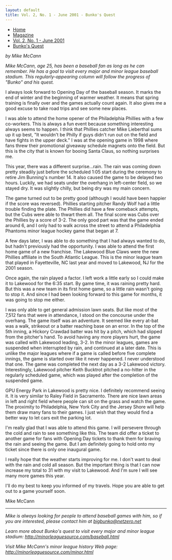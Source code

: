 ```yaml
---
layout: default
title: Vol. 2, No. 1 - June 2001 - Bunko's Quest
---
```

<nav class="breadcrumb" aria-label="breadcrumbs">
  <ul>
    <li><a href="{{ site.url }}{{ site.baseurl }}/index.html">Home</a></li>
    <li><a href="../magazine-home.html">Magazine</a></li>
    <li><a href="bi_vol_2_no_1_home.html">Vol. 2, No. 1 - June 2001</a></li>
    <li class="is-active"><a href="#" aria-current="page">Bunko's Quest</a></li>
  </ul>
</nav>

<section class="storycontent">
  <p><em>by Mike McCann</em></p>

  <p>
    <em>Mike McCann, age 25, has been a baseball fan as long as he can remember. He has a goal to visit every major and minor league baseball stadium. This regularly-appearing column will follow the progress of "Bunko" and his quest.</em>
  </p>

  <p>
    I always look forward to Opening Day of the baseball season.  It marks the end of winter and the beginning of warmer weather.  It means that spring training is finally over and the games actually count again.  It also gives me a good excuse to take road trips and see some new places.
  </p>

  <p>
    I was able to attend the home opener of the Philadelphia Phillies with a few co-workers.  This is always a fun event because something interesting always seems to happen.  I think that Phillies catcher Mike Lieberthal sums up it up best, "It wouldn't be Philly if guys didn't run out on the field and have fights in the upper deck."  I was at the opening game in 1998 where fans threw their promotional giveaway schedule magnets onto the field.  But this is the city that is known for booing Santa Claus, so nothing surprises me.
  </p>

  <p>
    This year, there was a different surprise...rain.  The rain was coming down pretty steadily just before the scheduled 1:05 start during the ceremony to retire Jim Bunning's number 14.  It also caused the game to be delayed two hours.  Luckily, we had seats under the overhang in left-center field, so we stayed dry.  It was slightly chilly, but being dry was my main concern.
  </p>

  <p>
    The game turned out to be pretty good (although I would have been happier if the score was reversed).  Phillies starting pitcher Randy Wolf had a little trouble finding the plate.  The Phillies did have a few comeback attempts, but the Cubs were able to thwart them all.  The final score was Cubs over the Phillies by a score of 3-2.  The only good part was that the game ended around 6, and I only had to walk across the street to attend a Philadelphia Phantoms minor league hockey game that began at 7.
  </p>

  <p>
    A few days later, I was able to do something that I had always wanted to do, but hadn't previously had the opportunity.  I was able to attend the first home game of a new franchise.  The Lakewood Blue Claws were the new Phillies affiliate in the South Atlantic League.  This is the minor league team that played in Fayetteville, NC last year and moved to Lakewood, NJ for the 2001 season.
  </p>

  <p>
    Once again, the rain played a factor.  I left work a little early so I could make it to Lakewood for the 6:35 start.  By game time, it was raining pretty hard.  But this was a new team in its first home game, so a little rain wasn't going to stop it.  And since I had been looking forward to this game for months, it was going to stop me either.
  </p>

  <p>
    I was only able to get general admission lawn seats.  But like most of the 7,512 fans that were in attendance, I stood on the concourse under the overhang.  The game itself was an adventure.  It seemed like every at-bat was a walk, strikeout or a batter reaching base on an error.  In the top of the 5th inning, a Hickory Crawdad batter was hit by a pitch, which had slipped from the pitcher's hand.  To avoid having any more players hurt, the game was called with Lakewood leading, 3-2.  In the minor leagues, games are suspended when interrupted by rain, and continued at a later date.  This is unlike the major leagues where if a game is called before five complete innings, the game is started over like it never happened.  I never understood that one.  The game was completed the next day as a 3-2 Lakewood victory.  Interestingly, Lakewood pitcher Keith Bucktrot pitched a no-hitter in the regularly scheduled game, which was played after the completion of the suspended game.
  </p>

  <p>
    GPU Energy Park in Lakewood is pretty nice.  I definitely recommend seeing it.  It is very similar to Raley Field in Sacramento.  There are nice lawn areas in left and right field where people can sit on the grass and watch the game.  The proximity to Philadelphia, New York City and the Jersey Shore will help them draw many fans to their games.  I just wish that they would find a better way to let cars exit the parking lot.
  </p>

  <p>
    I'm really glad that I was able to attend this game.  I will persevere through the cold and rain to see something like this.  The team did offer a ticket to another game for fans with Opening Day tickets to thank them for braving the rain and seeing the game.  But I am definitely going to hold onto my ticket since there is only one inaugural game.
  </p>

  <p>
    I really hope that the weather starts improving for me.  I don't want to deal with the rain and cold all season.  But the important thing is that I can now increase my total to 31 with my visit to Lakewood.  And I'm sure I will see many more games this year.
  </p>

  <p>
    I'll do my best to keep you informed of my travels.  Hope you are able to get out to a game yourself soon.
  </p>

  <p>
    Mike McCann
  </p>

  <hr />

  <p>
    <em>Mike is always looking for people to attend baseball games with him, so if you are interested, please contact him at <a href="mailto:bigbunko@netzero.net">bigbunko@netzero.net</a></em>
  </p>

  <p>
    <em>Learn more about Bunko's quest to visit every major and minor league stadium: <a href="http://minorleaguesource.com/baseball.html">http://minorleaguesource.com/baseball.html</a></em>
  </p>

  <p>
    <em>Visit Mike McCann's minor league history Web page: <a href="http://minorleaguesource.com/minor.html">http://minorleaguesource.com/minor.html</a></em>
  </p>

</section>
